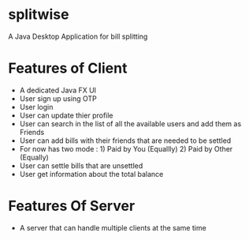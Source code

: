 # splitwise
A Java Desktop Application for bill splitting

# Features of Client
- A dedicated Java FX UI
- User sign up using OTP
- User login 
- User can update thier profile
- User can search in the list of all the available users and add them as Friends
- User can add  bills with their friends that are needed to be settled
- For now has two mode : 1) Paid by You   (Equallly)
                         2) Paid by Other (Equally)
- User can settle bills that are unsettled
- User get information about the total balance

# Features Of Server
- A server that can handle multiple clients at the same time
